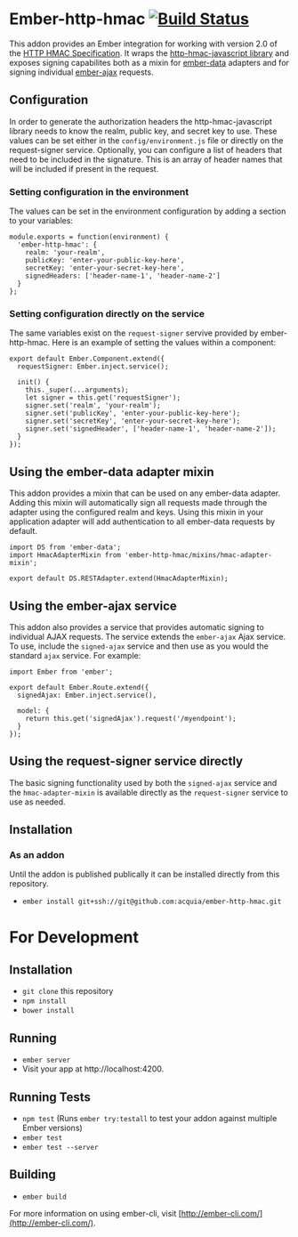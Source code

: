 # Ember-http-hmac [![Build Status](https://travis-ci.com/acquia/ember-http-hmac.svg?token=xpbhY9xz7Z9aqH5aUfgP&branch=master)](https://travis-ci.com/acquia/ember-http-hmac)

This addon provides an Ember integration for working with version 2.0 of the [HTTP HMAC Specification](https://github.com/acquia/http-hmac-spec/tree/2.0).  It wraps the [http-hmac-javascript library](https://github.com/acquia/http-hmac-javascript) and exposes signing capabilites both as a mixin for [ember-data](https://github.com/emberjs/data) adapters and for signing individual [ember-ajax](https://github.com/ember-cli/ember-ajax) requests.

## Configuration
In order to generate the authorization headers the http-hmac-javascript library needs to know the realm, public key, and secret key to use.  These values can be set either in the `config/environment.js` file or directly on the request-signer service.  Optionally, you can configure a list of headers that need to be included in the signature.  This is an array of header names that will be included if present in the request.

### Setting configuration in the environment
The values can be set in the environment configuration by adding a section to your variables:

```
module.exports = function(environment) {
  'ember-http-hmac': {
    realm: 'your-realm',
    publicKey: 'enter-your-public-key-here',
    secretKey: 'enter-your-secret-key-here',
    signedHeaders: ['header-name-1', 'header-name-2']
  }
};
```

### Setting configuration directly on the service
The same variables exist on the `request-signer` servive provided by ember-http-hmac.  Here is an example of setting the values within a component:

```
export default Ember.Component.extend({
  requestSigner: Ember.inject.service();

  init() {
    this._super(...arguments);
    let signer = this.get('requestSigner');
    signer.set('realm', 'your-realm');
    signer.set('publicKey', 'enter-your-public-key-here');
    signer.set('secretKey', 'enter-your-secret-key-here');
    signer.set('signedHeader', ['header-name-1', 'header-name-2']);
  }
});
```
## Using the ember-data adapter mixin
This addon provides a mixin that can be used on any ember-data adapter.  Adding this mixin will automatically sign all requests made through the adapter using the configured realm and keys.  Using this mixin in your application adapter will add authentication to all ember-data requests by default.

```
import DS from 'ember-data';
import HmacAdapterMixin from 'ember-http-hmac/mixins/hmac-adapter-mixin';

export default DS.RESTAdapter.extend(HmacAdapterMixin);

```

## Using the ember-ajax service
This addon also provides a service that provides automatic signing to individual AJAX requests.  The service extends the `ember-ajax` Ajax service.  To use, include the `signed-ajax` service and then use as you would the standard `ajax` service.  For example:

```
import Ember from 'ember';

export default Ember.Route.extend({
  signedAjax: Ember.inject.service(),

  model: {
    return this.get('signedAjax').request('/myendpoint');
  }
});
```

## Using the request-signer service directly
The basic signing functionality used by both the `signed-ajax` service and the `hmac-adapter-mixin` is available directly as the `request-signer` service to use as needed.

## Installation

### As an addon
Until the addon is published publically it can be installed directly from this repository.
* `ember install git+ssh://git@github.com:acquia/ember-http-hmac.git`

# For Development

## Installation

* `git clone` this repository
* `npm install`
* `bower install`

## Running

* `ember server`
* Visit your app at http://localhost:4200.

## Running Tests

* `npm test` (Runs `ember try:testall` to test your addon against multiple Ember versions)
* `ember test`
* `ember test --server`

## Building

* `ember build`

For more information on using ember-cli, visit [http://ember-cli.com/](http://ember-cli.com/).
